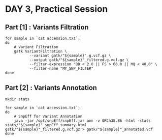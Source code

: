# DAY 3, Practical Session

## Part [1] : Variants Filtration 
```
for sample in `cat accession.txt`;
do
    # Variant Filtration    
    gatk VariantFiltration \
           --variant gatk/"${sample}".g.vcf.gz \
           --output gatk/"${sample}"_filtered.g.vcf.gz \
           --filter-expression "QD < 2.0 || FS > 60.0 || MQ < 40.0" \
           --filter-name "MY_SNP_FILTER"
done
```
## Part [2] : Variants Annotation
```
mkdir stats

for sample in `cat accession.txt`;
do
    # SnpEff for Variant Annotation
    java -jar /opt/snpEff/snpEff.jar ann -v GRCh38.86 -html -stats stats/"${sample}"_snpEff_summary.html gatk/"${sample}"_filtered.g.vcf.gz > gatk/"${sample}"_annotated.vcf
done
```
